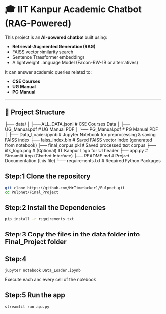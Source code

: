 # 🎓 IIT Kanpur Academic Chatbot (RAG-Powered)

This project is an **AI-powered chatbot** built using:
- **Retrieval-Augmented Generation (RAG)**
- FAISS vector similarity search
- Sentence Transformer embeddings
- A lightweight Language Model (Falcon-RW-1B or alternatives)

It can answer academic queries related to:
- **CSE Courses**
- **UG Manual**
- **PG Manual**

---

## 📂 Project Structure
├── data/
│ ├── ALL_DATA.jsonl # CSE Courses Data
│ ├── UG_Manual.pdf # UG Manual PDF
│ └── PG_Manual.pdf # PG Manual PDF
│
├── Data_Loader.ipynb # Jupyter Notebook for preprocessing & saving FAISS index
├── faiss_index.bin # Saved FAISS vector index (generated from notebook)
├── final_corpus.pkl # Saved processed text corpus
├── iitk_logo.png # (Optional) IIT Kanpur Logo for UI header
├── app.py # Streamlit App (Chatbot Interface)
├── README.md # Project Documentation (this file)
└── requirements.txt # Required Python Packages

## Step:1 Clone the repository
```bash
git clone https://github.com/MrTimeHacker1/Pulpnet.git
cd Pulpnet/Final_Project
```
## Step:2 Install the Dependencies

```bash
pip install -r requirements.txt
```

## Step:3 Copy the files in the data folder into Final_Project folder

## Step:4

```bash
jupyter notebook Data_Loader.ipynb
```

Execute each and every cell of the notebook

## Step:5 Run the app

```bash
streamlit run app.py
```
